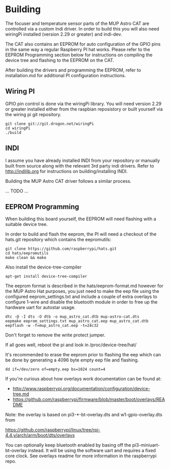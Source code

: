 # Building

The focuser and temperature sensor parts of the MUP Astro CAT are controlled 
via a custom Indi driver. In order to build this you will also need wiringPi 
installed (version 2.29 or greater) and indi-dev.

The CAT also contains an EEPROM for auto configuration of the GPIO pins
in the same way a regular Raspberry PI hat works. Please refer to the EEPROM
Programming section below for instructions on compiling the device tree and
flashing to the EEPROM on the CAT.

After building the drivers and programming the EEPROM, refer to installation.md
for additional PI configuration instructions.


## Wiring PI

GPIO pin control is done via the wiringPi library. You will need version 2.29
or greater installed either from the raspbian reposistory or built yourself via
the wiring pi git repository.

    git clone git://git.drogon.net/wiringPi
    cd wiringPi
    ./build


## INDI

I assume you have already installed INDI from your repository or manually
built from source along with the relevant 3rd party indi drivers. Refer to 
http://indilib.org for instructions on building/installing INDI.

Building the MUP Astro CAT driver follows a similar process.

... TODO ...


## EEPROM Programming

When building this board yourself, the EEPROM will need flashing with a suitable
device tree. 

In order to build and flash the eeprom, the PI will need a checkout of the
hats.git repository which contains the eepromutils:

    git clone https://github.com/raspberrypi/hats.git
    cd hats/eepromutils
    make clean && make

Also install the device-tree-compiler

    apt-get install device-tree-compiler

The eeprom format is described in the hats/eeprom-format.md however for
the MUP Astro Hat purposes, you just need to make the eep file using the
configured eeprom_settings.txt and include a couple of extra overlays
to configure 1-wire and disable the bluetooth module in order to free
up the hardware uart for autostar usage.
    
    dtc -@ -I dts -O dtb -o mup_astro_cat.dtb mup-astro-cat.dts
    eepmake eeprom_settings.txt mup_astro_cat.eep mup_astro_cat.dtb
    eepflash -w -f=mup_astro_cat.eep -t=24c32

Don't forget to remove the write protect jumper. 

If all goes well, reboot the pi and look in /proc/device-tree/hat/

It's recommended to erase the eeprom prior to flashing the eep which can
be done by generating a 4096 byte empty eep file and flashing.

    dd if=/dev/zero of=empty.eep bs=1024 count=4

If you're curious about how overlays work documentation can be found at:

  * http://www.raspberrypi.org/documentation/configuration/device-tree.md
  * https://github.com/raspberrypi/firmware/blob/master/boot/overlays/README
  
Note: the overlay is based on pi3-\*-bt-overlay.dts and w1-gpio-overlay.dts from 

   https://github.com/raspberrypi/linux/tree/rpi-4.4.y/arch/arm/boot/dts/overlays

You can optionally keep bluetooth enabled by basing off the pi3-miniuart-bt-overlay instead.
It will be using the software uart and requires a fixed core clock. See overlays
readme for more information in the raspberrypi repo.


